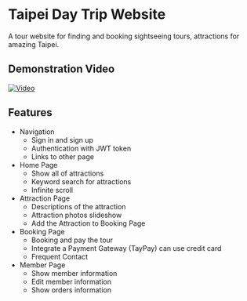# Taipei Day Trip Website

A tour website for finding and booking sightseeing tours, attractions for amazing Taipei.



## Demonstration Video

[![Video](https://img.youtube.com/vi/4dwsajbaL0o/maxresdefault.jpg)](https://youtu.be/4dwsajbaL0o)

## Features

- Navigation
  - Sign in and sign up
  - Authentication with JWT token
  - Links to other page
- Home Page
  - Show all of attractions
  - Keyword search for attractions
  - Infinite scroll
- Attraction Page
  - Descriptions of the attraction
  - Attraction photos slideshow
  - Add the Attraction to Booking Page
- Booking Page
  - Booking and pay the tour
  - Integrate a Payment Gateway (TayPay) can use credit card
  - Frequent Contact
- Member Page
  - Show member information
  - Edit member information
  - Show orders information
